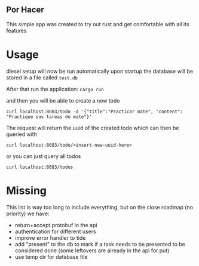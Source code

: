 ## Por Hacer

This simple app was created to try out rust and get comfortable with all its features

# Usage 

diesel setup will now be run automatically upon startup
the database will be stored in a file called `test.db`

After that run the application: 
`cargo run `

and then you will be able to create a new todo

`curl localhost:8083/todo -d '{"title":"Practicar mate", "content": "Practique sus tareas de mate"}'`

The request will return the uuid of the created todo which can then be queried with

`curl localhost:8083/todo/<insert-new-uuid-here>`

or you can just query all todos

`curl localhost:8083/todos`

# Missing

This list is way too long to include everything, but on the close roadmap (no priority) we have:

- return+accept protobuf in the api
- authentication for different users
- improve error handler to tide
- add "present" to the db to mark if a task needs to be presented to be considered done (some leftovers are already in the api for put)
- use temp dir for database file
